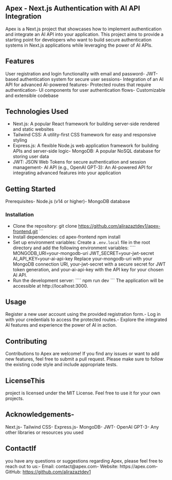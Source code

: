  ## Apex - Next.js Authentication with AI API Integration

Apex is a Next.js project that showcases how to implement authentication and integrate an AI API into your application. This project aims to provide a starting point for developers who want to build secure authentication systems in Next.js applications while leveraging the power of AI APIs.
## Features
User registration and login functionality with email and password- JWT-based authentication system for secure user sessions- Integration of an AI API for advanced AI-powered features- Protected routes that require authentication- UI components for user authentication flows- Customizable and extensible codebase
## Technologies Used
- Next.js: A popular React framework for building server-side rendered and static websites
- Tailwind CSS: A utility-first CSS framework for easy and responsive styling
- Express.js: A flexible Node.js web application framework for building APIs and server-side logic- MongoDB: A popular NoSQL database for storing user data
- JWT: JSON Web Tokens for secure authentication and session management- AI API (e.g., OpenAI GPT-3): An AI-powered API for integrating advanced features into your application
## Getting Started
Prerequisites- Node.js (v14 or higher)- MongoDB database
### Installation
- Clone the repository:   git clone https://github.com/alirazaztdev1/apex-frontend.git  ```
- Install dependencies:   cd apex-frontend npm install 
- Set up environment variables:   Create a `.env.local` file in the root directory and add the following environment variables:   ````   MONGODB_URI=your-mongodb-uri   JWT_SECRET=your-jwt-secret   AI_API_KEY=your-ai-api-key    Replace your-mongodb-uri with your MongoDB connection URI, your-jwt-secret with a secure secret for JWT token generation, and your-ai-api-key with the API key for your chosen AI API.
-  Run the development server: ```` npm run dev ``` The application will be accessible at http://localhost:3000.
## Usage
Register a new user account using the provided registration form.- Log in with your credentials to access the protected routes.- Explore the integrated AI features and experience the power of AI in action.
## Contributing
Contributions to Apex are welcome!
If you find any issues or want to add new features, feel free to submit a pull request. Please make sure to follow the existing code style and include appropriate tests.
## LicenseThis
project is licensed under the MIT License. Feel free to use it for your own projects.
## Acknowledgements-
Next.js- Tailwind CSS- Express.js- MongoDB- JWT- OpenAI GPT-3- Any other libraries or resources you used
## ContactIf
you have any questions or suggestions regarding Apex, please feel free to reach out to us:- Email: contact@apex.com- Website: https://apex.com- GitHub: https://github.com/alirazaztdev1
